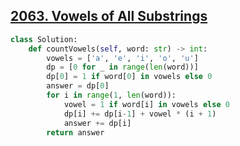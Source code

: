 ## [2063. Vowels of All Substrings](https://leetcode.com/problems/vowels-of-all-substrings/)

```python
class Solution:
    def countVowels(self, word: str) -> int:
        vowels = ['a', 'e', 'i', 'o', 'u']
        dp = [0 for _ in range(len(word))]
        dp[0] = 1 if word[0] in vowels else 0
        answer = dp[0]
        for i in range(1, len(word)):
            vowel = 1 if word[i] in vowels else 0
            dp[i] += dp[i-1] + vowel * (i + 1)
            answer += dp[i] 
        return answer
```

